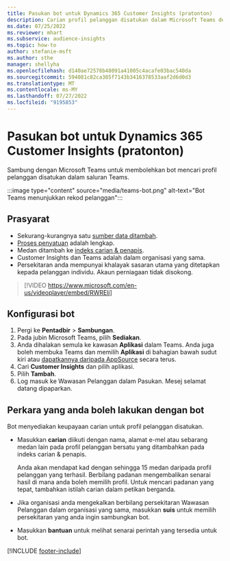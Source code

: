 ```yaml
---
title: Pasukan bot untuk Dynamics 365 Customer Insights (pratonton)
description: Carian profil pelanggan disatukan dalam Microsoft Teams dengan bantuan bot.
ms.date: 07/25/2022
ms.reviewer: mhart
ms.subservice: audience-insights
ms.topic: how-to
author: stefanie-msft
ms.author: sthe
manager: shellyha
ms.openlocfilehash: d140ae72578b48091a41005c4acafe03bac540da
ms.sourcegitcommit: 594081c82ca385f7143b3416378533aaf2d6d0d3
ms.translationtype: MT
ms.contentlocale: ms-MY
ms.lasthandoff: 07/27/2022
ms.locfileid: "9195853"
---
```

# <a name="teams-bot-for-dynamics-365-customer-insights-preview"></a>Pasukan bot untuk Dynamics 365 Customer Insights (pratonton)

Sambung dengan Microsoft Teams untuk membolehkan bot mencari profil pelanggan disatukan dalam saluran Teams.

:::image type="content" source="media/teams-bot.png" alt-text="Bot Teams menunjukkan rekod pelanggan":::

## <a name="prerequisites"></a>Prasyarat

- Sekurang-kurangnya satu [sumber data ditambah](data-sources.md).
- [Proses penyatuan](data-unification.md) adalah lengkap.
- Medan ditambah ke [indeks carian & penapis](search-filter-index.md).
- Customer Insights dan Teams adalah dalam organisasi yang sama.
- Persekitaran anda mempunyai khalayak sasaran utama yang ditetapkan kepada pelanggan individu. Akaun perniagaan tidak disokong.


> [!VIDEO https://www.microsoft.com/en-us/videoplayer/embed/RWRElj]

## <a name="configure-the-bot"></a>Konfigurasi bot

1. Pergi ke **Pentadbir** > **Sambungan**.
1. Pada jubin Microsoft Teams, pilih **Sediakan**.
1. Anda dihalakan semula ke kawasan **Aplikasi** dalam Teams. Anda juga boleh membuka Teams dan memilih **Aplikasi** di bahagian bawah sudut kiri atau [dapatkannya daripada AppSource](https://go.microsoft.com/fwlink/?linkid=2124104) secara terus.
1. Cari **Customer Insights** dan pilih aplikasi.
1. Pilih **Tambah**.
1. Log masuk ke Wawasan Pelanggan dalam Pasukan. Mesej selamat datang dipaparkan.

## <a name="things-you-can-do-with-the-bot"></a>Perkara yang anda boleh lakukan dengan bot

Bot menyediakan keupayaan carian untuk profil pelanggan disatukan.

- Masukkan **carian** diikuti dengan nama, alamat e-mel atau sebarang medan lain pada profil pelanggan bersatu yang ditambahkan pada indeks carian & penapis.

  Anda akan mendapat kad dengan sehingga 15 medan daripada profil pelanggan yang terhasil. Berbilang padanan mengembalikan senarai hasil di mana anda boleh memilih profil. Untuk mencari padanan yang tepat, tambahkan istilah carian dalam petikan berganda.

- Jika organisasi anda mengekalkan berbilang persekitaran Wawasan Pelanggan dalam organisasi yang sama, masukkan **suis** untuk memilih persekitaran yang anda ingin sambungkan bot.

- Masukkan **bantuan** untuk melihat senarai perintah yang tersedia untuk bot.  

[!INCLUDE [footer-include](includes/footer-banner.md)]